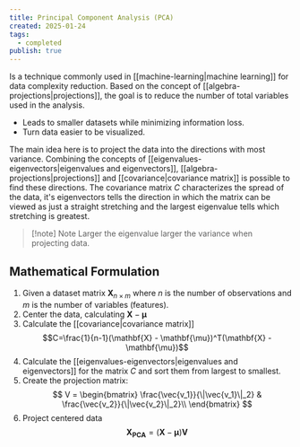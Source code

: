 ```yaml
---
title: Principal Component Analysis (PCA)
created: 2025-01-24
tags:
  - completed
publish: true
---
```

Is a technique commonly used in [[machine-learning|machine learning]] for data complexity reduction. Based on the concept of [[algebra-projections|projections]], the goal is to reduce the number of total variables used in the analysis.

- Leads to smaller datasets while minimizing information loss.
- Turn data easier to be visualized.

The main idea here is to project the data into the directions with most variance. Combining the concepts of [[eigenvalues-eigenvectors|eigenvalues and eigenvectors]], [[algebra-projections|projections]] and [[covariance|covariance matrix]] is possible to find these directions. The covariance matrix $C$ characterizes the spread of the data, it's eigenvectors tells the direction in which the matrix can be viewed as just a straight stretching and the largest eigenvalue tells which stretching is greatest.

> [!note] Note
> Larger the eigenvalue larger the variance when projecting data.

## Mathematical Formulation

1. Given a dataset matrix $\mathbf{X}_{n \times m}$ where $n$ is the number of observations and $m$ is the number of variables (features).
2. Center the data, calculating $\mathbf{X} - \mathbf{\mu}$
3. Calculate the [[covariance|covariance matrix]]
$$C=\frac{1}{n-1}(\mathbf{X} - \mathbf{\mu})^T(\mathbf{X} - \mathbf{\mu})$$
4. Calculate the [[eigenvalues-eigenvectors|eigenvalues and eigenvectors]] for the matrix $C$ and sort them from largest to smallest.
5. Create the projection matrix:
$$
V = \begin{bmatrix}  
\frac{\vec{v_1}}{\|\vec{v_1}\|_2} & \frac{\vec{v_2}}{\|\vec{v_2}\|_2}\\
\end{bmatrix}
$$
6. Project centered data
$$\mathbf{X_{PCA}} = (\mathbf{X} - \mathbf{\mu})\mathbf{V}$$
